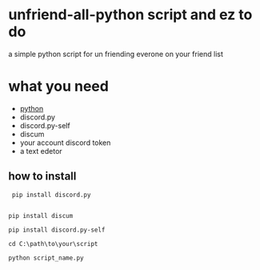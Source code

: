 # unfriend-all-python script and ez to do 
 a simple python script for un friending everone on your friend list 
<h1>what you need</h1>
<ul>

  <li><a href="">python</a></li>

  <li>discord.py</li>

  <li>discord.py-self</li>

  <li>discum</li>

  <li>your account discord token</li>

  <li>a text edetor</li>

</ul>

## how to install

```
 pip install discord.py
 
```

``` pip install discum ```

``` pip install discord.py-self ```

``` cd C:\path\to\your\script ```

``` python script_name.py ```


